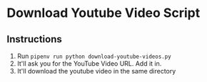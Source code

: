# Download Youtube Video Script

## Instructions

1. Run `pipenv run python download-youtube-videos.py`
2. It'll ask you for the YouTube Video URL. Add it in.
3. It'll download the youtube video in the same directory
